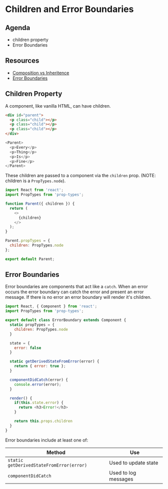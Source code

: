 # Children and Error Boundaries

## Agenda

* children property
* Error Boundaries

## Resources

* [Composition vs Inheritence](https://reactjs.org/docs/composition-vs-inheritance.html)
* [Error Boundaries](https://reactjs.org/docs/error-boundaries.html)

## Children Property

A component, like vanilla HTML, can have children.

```html
<div id="parent">
  <p class="child"></p>
  <p class="child"></p>
  <p class="child"></p>
</div>
```

```js
<Parent>
  <p>Every</p>
  <p>Thing</p>
  <p>Is</p>
  <p>Fine</p>
</Parent>
```

These children are passed to a component via the `children` prop.
(NOTE: children is a `PropTypes.node`).

```js
import React from 'react';
import PropTypes from 'prop-types';

function Parent({ children }) {
  return (
    <>
      {children}
    </>
  );
}

Parent.propTypes = {
  children: PropTypes.node
};

export default Parent;
```

## Error Boundaries

Error boundaries are components that act like a `catch`. When an
error occurs the error boundary can catch the error and present an
error message. If there is no error an error boundary will render
it's children.

```js
import React, { Component } from 'react';
import PropTypes from 'prop-types';

export default class ErrorBoundary extends Component {
  static propTypes = {
    children: PropTypes.node
  }

  state = {
    error: false
  }

  static getDerivedStateFromError(error) {
    return { error: true };
  }

  componentDidCatch(error) {
    console.error(error);
  }

  render() {
    if(this.state.error) {
      return <h3>Error!</h3>
    }

    return this.props.children
  }
}
```

Error boundaries include at least one of:

Method | Use
------ | --
`static getDerivedStateFromError(error)` | Used to update state
`componentDidCatch` | Used to log messages
